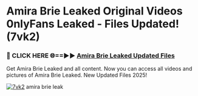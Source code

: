 # Amira Brie Leaked Original Videos 0nlyFans Leaked - Files Updated! (7vk2)

<h3>🔴 CLICK HERE 🌐==►► <a href="https://tinyurl.com/2jnfzry5" rel="nofollow">Amira Brie Leaked Updated Files</a></h3>

Get Amira Brie Leaked and all content. Now you can access all videos and pictures of Amira Brie Leaked. New Updated Files 2025!

[![7vk2](https://i.imgur.com/GyGTBgg.gif)](https://tinyurl.com/2jnfzry5)
amira brie leak